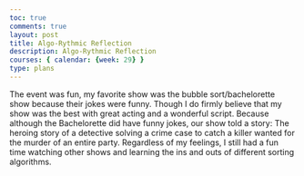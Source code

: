 ```yaml
---
toc: true
comments: true
layout: post
title: Algo-Rythmic Reflection
description: Algo-Rythmic Reflection
courses: { calendar: {week: 29} }
type: plans
---
```



The event was fun, my favorite show was the bubble sort/bachelorette show because their jokes were funny. Though I do firmly believe that my show was the best with great acting and a wonderful script. Because although the Bachelorette did have funny jokes, our show told a story: The heroing story of a detective solving a crime case to catch a killer wanted for the murder of an entire party. Regardless of my feelings, I still had a fun time watching other shows and learning the ins and outs of different sorting algorithms.